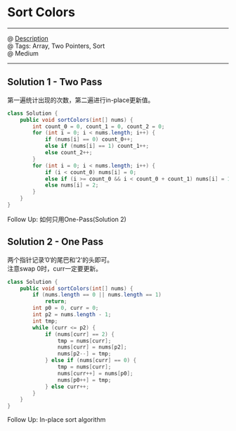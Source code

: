 # Sort Colors
------------------
@ [Description](https://leetcode.com/problems/sort-colors/)  
@ Tags: Array, Two Pointers, Sort     
@ Medium

------------------
## Solution 1 - Two Pass
第一遍统计出现的次数，第二遍进行in-place更新值。  
```java
class Solution {
    public void sortColors(int[] nums) {
        int count_0 = 0, count_1 = 0, count_2 = 0;
        for (int i = 0; i < nums.length; i++) {
            if (nums[i] == 0) count_0++;
            else if (nums[i] == 1) count_1++;
            else count_2++;
        }
        for (int i = 0; i < nums.length; i++) {
            if (i < count_0) nums[i] = 0;
            else if (i >= count_0 && i < count_0 + count_1) nums[i] = 1;
            else nums[i] = 2;
        }
    }
}
```
Follow Up: 如何只用One-Pass(Solution 2)

## Solution 2 - One Pass
两个指针记录’0‘的尾巴和’2‘的头即可。  
注意swap 0时，curr一定要更新。
```java
class Solution {
    public void sortColors(int[] nums) {
        if (nums.length == 0 || nums.length == 1)
            return;
        int p0 = 0, curr = 0;
        int p2 = nums.length - 1;
        int tmp;
        while (curr <= p2) {
            if (nums[curr] == 2) {
                tmp = nums[curr];
                nums[curr] = nums[p2];
                nums[p2--] = tmp;
            } else if (nums[curr] == 0) {
                tmp = nums[curr];
                nums[curr++] = nums[p0];
                nums[p0++] = tmp;
            } else curr++;
        }
    }
}
```
Follow Up: In-place sort algorithm
